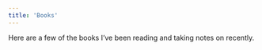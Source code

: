 ```yaml
---
title: 'Books'
---
```


Here are a few of the books I’ve been reading and taking notes on recently.

